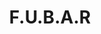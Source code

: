 ---
layout: project
title: F.U.B.A.R
priority: 
description: A RTS game i tried putting together that was set to be a mix of Total War and Dawn of War...a little overambitious perhaps.
thumbnail: splash2.jpg
---